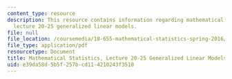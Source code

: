 ```yaml
---
content_type: resource
description: This resource contains information regarding mathematical statistics,
  lecture 20-25 generalized linear models.
file: null
file_location: /coursemedia/18-655-mathematical-statistics-spring-2016/e39da58d5b5f257bcd114210243f3510_MIT18_655S16_LecNote20_25.pdf
file_type: application/pdf
resourcetype: Document
title: Mathematical Statistics, Lecture 20-25 Generalized Linear Models
uid: e39da58d-5b5f-257b-cd11-4210243f3510
---
```

